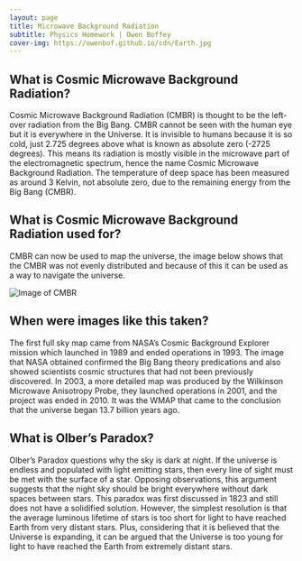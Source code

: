 ```yaml
---
layout: page
title: Microwave Background Radiation
subtitle: Physics Homework | Owen Boffey
cover-img: https://owenbof.github.io/cdn/Earth.jpg
---
```


## What is Cosmic Microwave Background Radiation?

Cosmic Microwave Background Radiation (CMBR) is thought to be the left-over radiation from the Big Bang. CMBR cannot be seen with the human eye but it is everywhere in the Universe. It is invisible to humans because it is so cold, just 2.725 degrees above what is known as absolute zero (-2725 degrees). This means its radiation is mostly visible in the microwave part of the electromagnetic spectrum, hence the name Cosmic Microwave Background Radiation. The temperature of deep space has been measured as around 3 Kelvin, not absolute zero, due to the remaining energy from the Big Bang (CMBR).

## What is Cosmic Microwave Background Radiation used for?

CMBR can now be used to map the universe, the image below shows that the CMBR was not evenly distributed and because of this it can be used as a way to navigate the universe.

<img src="https://owenbof.github.io/cdn/CMBR.png" alt="Image of CMBR">

## When were images like this taken?

The first full sky map came from NASA’s Cosmic Background Explorer mission which launched in 1989 and ended operations in 1993. The image that NASA obtained confirmed the Big Bang theory predications and also showed scientists cosmic structures that had not been previously discovered. In 2003, a more detailed map was produced by the Wilkinson Microwave Anisotropy Probe, they launched operations in 2001, and the project was ended in 2010. It was the WMAP that came to the conclusion that the universe began 13.7 billion years ago. 

## What is Olber’s Paradox?

Olber’s Paradox questions why the sky is dark at night. If the universe is endless and populated with light emitting stars, then every line of sight must be met with the surface of a star. Opposing observations, this argument suggests that the night sky should be bright everywhere without dark spaces between stars. This paradox was first discussed in 1823 and still does not have a solidified solution. However, the simplest resolution is that the average luminous lifetime of stars is too short for light to have reached Earth from very distant stars. Plus, considering that it is believed that the Universe is expanding, it can be argued that the Universe is too young for light to have reached the Earth from extremely distant stars.






